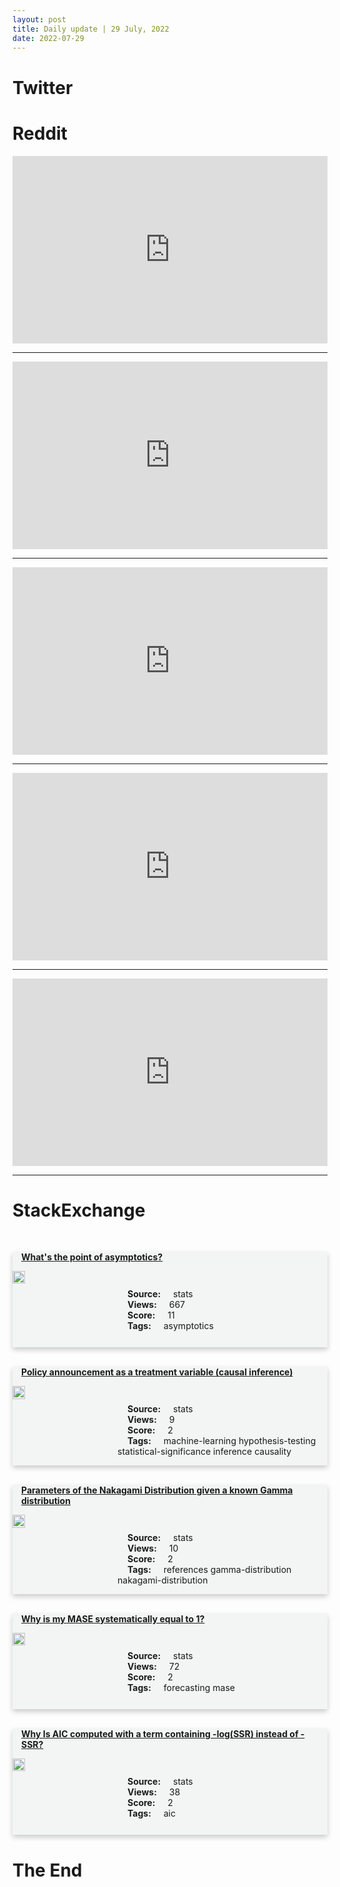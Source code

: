 ```yaml
---
layout: post
title: Daily update | 29 July, 2022
date: 2022-07-29
---
```


<script async src="https://platform.twitter.com/widgets.js" charset="utf-8"></script>


<script src='https://storage.ko-fi.com/cdn/scripts/overlay-widget.js'></script>
<script>
  kofiWidgetOverlay.draw('themldojo', {
    'type': 'floating-chat',
    'floating-chat.donateButton.text': 'Support me',
    'floating-chat.donateButton.background-color': '#f45d22',
    'floating-chat.donateButton.text-color': '#fff'
  });
</script>

# Twitter 

<blockquote class="twitter-tweet"><a href="https://twitter.com/Baidu_Inc/status/1552656622194814982"></a></blockquote>

<blockquote class="twitter-tweet"><a href="https://twitter.com/d0r1h/status/1552597588305592321"></a></blockquote>

<blockquote class="twitter-tweet"><a href="https://twitter.com/TheSequenceAI/status/1552666433997471746"></a></blockquote>

<blockquote class="twitter-tweet"><a href="https://twitter.com/newscientist/status/1552610506116136961"></a></blockquote>

<blockquote class="twitter-tweet"><a href="https://twitter.com/AndrewYNg/status/1552746205670567936"></a></blockquote>

<blockquote class="twitter-tweet"><a href="https://twitter.com/DeepMind/status/1552613821784670210"></a></blockquote>

<blockquote class="twitter-tweet"><a href="https://twitter.com/ylecun/status/1552599321048121345"></a></blockquote>

<blockquote class="twitter-tweet"><a href="https://twitter.com/MetaAI/status/1552723616428466176"></a></blockquote>

<blockquote class="twitter-tweet"><a href="https://twitter.com/MetaAI/status/1552641390256930823"></a></blockquote>

<blockquote class="twitter-tweet"><a href="https://twitter.com/DeepMind/status/1552613826511634432"></a></blockquote>

# Reddit 

<iframe id="reddit-embed" src="https://www.redditmedia.com/r/datascience/comments/wa96rw/unironically_why_would_you_use_a_harmonic_mean?ref_source=embed&amp;ref=share&amp;embed=true" sandbox="allow-scripts allow-same-origin allow-popups" style="border: none;" height="300" width="100%" scrolling="yes"></iframe>
<hr style="width:100%;text-align:left;margin-left:0">
<iframe id="reddit-embed" src="https://www.redditmedia.com/r/MachineLearning/comments/wa3sxu/r_ten_lessons_of_implementing_recommendation?ref_source=embed&amp;ref=share&amp;embed=true" sandbox="allow-scripts allow-same-origin allow-popups" style="border: none;" height="300" width="100%" scrolling="yes"></iframe>
<hr style="width:100%;text-align:left;margin-left:0">
<iframe id="reddit-embed" src="https://www.redditmedia.com/r/MachineLearning/comments/wa1rt0/d_how_important_is_text_preprocessing_nowadays?ref_source=embed&amp;ref=share&amp;embed=true" sandbox="allow-scripts allow-same-origin allow-popups" style="border: none;" height="300" width="100%" scrolling="yes"></iframe>
<hr style="width:100%;text-align:left;margin-left:0">
<iframe id="reddit-embed" src="https://www.redditmedia.com/r/datascience/comments/waejzx/my_company_is_out_of_ideas_of_ml?ref_source=embed&amp;ref=share&amp;embed=true" sandbox="allow-scripts allow-same-origin allow-popups" style="border: none;" height="300" width="100%" scrolling="yes"></iframe>
<hr style="width:100%;text-align:left;margin-left:0">
<iframe id="reddit-embed" src="https://www.redditmedia.com/r/dataengineering/comments/wa6rks/which_datawarehouse_elt_tool_is_best_and?ref_source=embed&amp;ref=share&amp;embed=true" sandbox="allow-scripts allow-same-origin allow-popups" style="border: none;" height="300" width="100%" scrolling="yes"></iframe>
<hr style="width:100%;text-align:left;margin-left:0">

<style>
.card {
box-shadow: 0 4px 8px 0 rgba(0,0,0,0.2);
transition: 0.3s;
width: 100%;
background-color: #F3F4F4;
}
p{
    margin-left:  3em;
    padding-top: 1em;
}
.part2{
    display: grid;
    grid-template-columns: 1fr 3fr;
}
h4{
    margin: 1em;
}

.card:hover {
box-shadow: 0 8px 16px 0 rgba(0,0,0,0.2);
}
b {
padding: 2px 16px;
}
</style>
  
# StackExchange 


  <br>
  <div class="card">
  <h4><a href='https://stats.stackexchange.com/questions/583464/whats-the-point-of-asymptotics'>What&#39;s the point of asymptotics?</a></h4> 
  <div class="part2">
      <img src="https://cdn.sstatic.net/Sites/stats/Img/apple-touch-icon@2.png?v=344f57aa10cc" alt="Img missing!" style="width:40%">
      <p><b>Source:</b> stats<br><b>Views:</b> 667<br><b>Score:</b> 11<br><b>Tags:</b> <span class="badge badge-dark">asymptotics</span></p> 
  </div>
  </div>
      
  <br>
  <div class="card">
  <h4><a href='https://stats.stackexchange.com/questions/583558/policy-announcement-as-a-treatment-variable-causal-inference'>Policy announcement as a treatment variable (causal inference)</a></h4> 
  <div class="part2">
      <img src="https://cdn.sstatic.net/Sites/stats/Img/apple-touch-icon@2.png?v=344f57aa10cc" alt="Img missing!" style="width:40%">
      <p><b>Source:</b> stats<br><b>Views:</b> 9<br><b>Score:</b> 2<br><b>Tags:</b> <span class="badge badge-dark">machine-learning</span> <span class="badge badge-dark">hypothesis-testing</span> <span class="badge badge-dark">statistical-significance</span> <span class="badge badge-dark">inference</span> <span class="badge badge-dark">causality</span></p> 
  </div>
  </div>
      
  <br>
  <div class="card">
  <h4><a href='https://stats.stackexchange.com/questions/583513/parameters-of-the-nakagami-distribution-given-a-known-gamma-distribution'>Parameters of the Nakagami Distribution given a known Gamma distribution</a></h4> 
  <div class="part2">
      <img src="https://cdn.sstatic.net/Sites/stats/Img/apple-touch-icon@2.png?v=344f57aa10cc" alt="Img missing!" style="width:40%">
      <p><b>Source:</b> stats<br><b>Views:</b> 10<br><b>Score:</b> 2<br><b>Tags:</b> <span class="badge badge-dark">references</span> <span class="badge badge-dark">gamma-distribution</span> <span class="badge badge-dark">nakagami-distribution</span></p> 
  </div>
  </div>
      
  <br>
  <div class="card">
  <h4><a href='https://stats.stackexchange.com/questions/583499/why-is-my-mase-systematically-equal-to-1'>Why is my MASE systematically equal to 1?</a></h4> 
  <div class="part2">
      <img src="https://cdn.sstatic.net/Sites/stats/Img/apple-touch-icon@2.png?v=344f57aa10cc" alt="Img missing!" style="width:40%">
      <p><b>Source:</b> stats<br><b>Views:</b> 72<br><b>Score:</b> 2<br><b>Tags:</b> <span class="badge badge-dark">forecasting</span> <span class="badge badge-dark">mase</span></p> 
  </div>
  </div>
      
  <br>
  <div class="card">
  <h4><a href='https://stats.stackexchange.com/questions/583479/why-is-aic-computed-with-a-term-containing-logssr-instead-of-ssr'>Why Is AIC computed with a term containing -log(SSR) instead of -SSR?</a></h4> 
  <div class="part2">
      <img src="https://cdn.sstatic.net/Sites/stats/Img/apple-touch-icon@2.png?v=344f57aa10cc" alt="Img missing!" style="width:40%">
      <p><b>Source:</b> stats<br><b>Views:</b> 38<br><b>Score:</b> 2<br><b>Tags:</b> <span class="badge badge-dark">aic</span></p> 
  </div>
  </div>
      
# The End